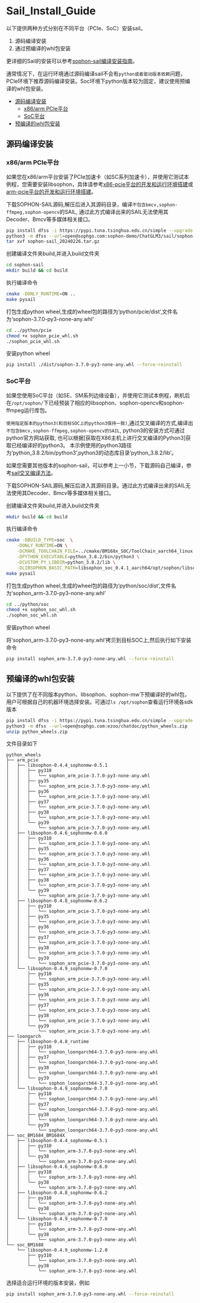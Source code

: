 # Sail_Install_Guide<!-- omit in toc -->

以下提供两种方式分别在不同平台（PCIe、SoC）安装sail。
1. 源码编译安装
2. 通过预编译的whl包安装

更详细的Sail的安装可以参考[sophon-sail编译安装指南](https://doc.sophgo.com/sdk-docs/v23.07.01/docs_latest_release/docs/sophon-sail/docs/zh/html/1_build.html#)。

通常情况下，在运行环境通过源码编译sail不会有`python或者驱动版本依赖`问题，PCIe环境下推荐源码编译安装。Soc环境下python版本较为固定，建议使用预编译的whl包安装。

- [源码编译安装](#源码编译安装)
  - [x86/arm PCIe平台](#x86arm-pcie平台)
  - [SoC平台](#soc平台)
- [预编译的whl包安装](#预编译的whl包安装)

## 源码编译安装
### x86/arm PCIe平台

如果您在x86/arm平台安装了PCIe加速卡（如SC系列加速卡），并使用它测试本例程，您需要安装libsophon，具体请参考[x86-pcie平台的开发和运行环境搭建](./Environment_Install_Guide.md#3-x86-pcie平台的开发和运行环境搭建)或[arm-pcie平台的开发和运行环境搭建](./Environment_Install_Guide.md#5-arm-pcie平台的开发和运行环境搭建)。

下载SOPHON-SAIL源码,解压后进入其源码目录，编译`不包含bmcv,sophon-ffmpeg,sophon-opencv`的SAIL, 通过此方式编译出来的SAIL无法使用其Decoder、Bmcv等多媒体相关接口。
```bash
pip install dfss -i https://pypi.tuna.tsinghua.edu.cn/simple --upgrade
python3 -m dfss --url=open@sophgo.com:sophon-demo/ChatGLM3/sail/sophon-sail_20240226.tar.gz
tar xvf sophon-sail_20240226.tar.gz
```

创建编译文件夹build,并进入build文件夹
```bash
cd sophon-sail
mkdir build && cd build
```
执行编译命令

```bash
cmake -DONLY_RUNTIME=ON ..
make pysail
```
打包生成python wheel,生成的wheel包的路径为‘python/pcie/dist’,文件名为‘sophon-3.7.0-py3-none-any.whl’
```bash
cd ../python/pcie
chmod +x sophon_pcie_whl.sh
./sophon_pcie_whl.sh
```
安装python wheel

```bash
pip install ./dist/sophon-3.7.0-py3-none-any.whl --force-reinstall
```

### SoC平台

如果您使用SoC平台（如SE、SM系列边缘设备），并使用它测试本例程，刷机后在`/opt/sophon/`下已经预装了相应的libsophon、sophon-opencv和sophon-ffmpeg运行库包。

`使用指定版本的python3(和目标SOC上的python3保持一致)`,通过交叉编译的方式,编译出`不包含bmcv,sophon-ffmpeg,sophon-opencv的SAIL`, python3的安装方式可通过python官方网站获取, 也可以根据[获取在X86主机上进行交叉编译的Python3]获取已经编译好的python3。 本示例使用的python3路径为‘python_3.8.2/bin/python3’,python3的动态库目录‘python_3.8.2/lib’。

如果您需要其他版本的sophon-sail，可以参考上一小节，下载源码自己编译，参考[sail交叉编译方法](https://doc.sophgo.com/sdk-docs/v23.07.01/docs_latest_release/docs/sophon-sail/docs/zh/html/1_build.html#id5)。

下载SOPHON-SAIL源码,解压后进入其源码目录。通过此方式编译出来的SAIL无法使用其Decoder、Bmcv等多媒体相关接口。

创建编译文件夹build,并进入build文件夹
```bash
mkdir build && cd build
```
执行编译命令
```bash
cmake -DBUILD_TYPE=soc  \
    -DONLY_RUNTIME=ON \
    -DCMAKE_TOOLCHAIN_FILE=../cmake/BM168x_SOC/ToolChain_aarch64_linux.cmake \
    -DPYTHON_EXECUTABLE=python_3.8.2/bin/python3 \
    -DCUSTOM_PY_LIBDIR=python_3.8.2/lib \
    -DLIBSOPHON_BASIC_PATH=libsophon_soc_0.4.1_aarch64/opt/sophon/libsophon-0.4.1 ..
make pysail
```
打包生成python wheel,生成的wheel包的路径为‘python/soc/dist’,文件名为‘sophon_arm-3.7.0-py3-none-any.whl’
```bash
cd ../python/soc
chmod +x sophon_soc_whl.sh
./sophon_soc_whl.sh
```
安装python wheel

将‘sophon_arm-3.7.0-py3-none-any.whl’拷贝到目标SOC上,然后执行如下安装命令
```bash
pip install sophon_arm-3.7.0-py3-none-any.whl --force-reinstall
```

## 预编译的whl包安装

以下提供了在不同版本python、libsophon、sophon-mw下预编译好的whl包，用户可根据自己的机器环境选择安装。可通过`ls /opt/sophon`查看运行环境各sdk版本
```bash
pip install dfss -i https://pypi.tuna.tsinghua.edu.cn/simple --upgrade
python3 -m dfss --url=open@sophgo.com:ezoo/chatdoc/python_wheels.zip
unzip python_wheels.zip
```

文件目录如下
```
python_wheels
├── arm_pcie
│   ├── libsophon-0.4.4_sophonmw-0.5.1
│   │   ├── py310
│   │   │   └── sophon_arm_pcie-3.7.0-py3-none-any.whl
│   │   ├── py35
│   │   │   └── sophon_arm_pcie-3.7.0-py3-none-any.whl
│   │   ├── py36
│   │   │   └── sophon_arm_pcie-3.7.0-py3-none-any.whl
│   │   ├── py37
│   │   │   └── sophon_arm_pcie-3.7.0-py3-none-any.whl
│   │   ├── py38
│   │   │   └── sophon_arm_pcie-3.7.0-py3-none-any.whl
│   │   └── py39
│   │       └── sophon_arm_pcie-3.7.0-py3-none-any.whl
│   ├── libsophon-0.4.6_sophonmw-0.6.0
│   │   ├── py310
│   │   │   └── sophon_arm_pcie-3.7.0-py3-none-any.whl
│   │   ├── py35
│   │   │   └── sophon_arm_pcie-3.7.0-py3-none-any.whl
│   │   ├── py36
│   │   │   └── sophon_arm_pcie-3.7.0-py3-none-any.whl
│   │   ├── py37
│   │   │   └── sophon_arm_pcie-3.7.0-py3-none-any.whl
│   │   ├── py38
│   │   │   └── sophon_arm_pcie-3.7.0-py3-none-any.whl
│   │   └── py39
│   │       └── sophon_arm_pcie-3.7.0-py3-none-any.whl
│   ├── libsophon-0.4.8_sophonmw-0.6.2
│   │   ├── py310
│   │   │   └── sophon_arm_pcie-3.7.0-py3-none-any.whl
│   │   ├── py35
│   │   │   └── sophon_arm_pcie-3.7.0-py3-none-any.whl
│   │   ├── py36
│   │   │   └── sophon_arm_pcie-3.7.0-py3-none-any.whl
│   │   ├── py37
│   │   │   └── sophon_arm_pcie-3.7.0-py3-none-any.whl
│   │   ├── py38
│   │   │   └── sophon_arm_pcie-3.7.0-py3-none-any.whl
│   │   └── py39
│   │       └── sophon_arm_pcie-3.7.0-py3-none-any.whl
│   └── libsophon-0.4.9_sophonmw-0.7.0
│       ├── py310
│       │   └── sophon_arm_pcie-3.7.0-py3-none-any.whl
│       ├── py35
│       │   └── sophon_arm_pcie-3.7.0-py3-none-any.whl
│       ├── py36
│       │   └── sophon_arm_pcie-3.7.0-py3-none-any.whl
│       ├── py37
│       │   └── sophon_arm_pcie-3.7.0-py3-none-any.whl
│       ├── py38
│       │   └── sophon_arm_pcie-3.7.0-py3-none-any.whl
│       └── py39
│           └── sophon_arm_pcie-3.7.0-py3-none-any.whl
├── loongarch
│   ├── libsophon-0.4.8_runtime
│   │   ├── py310
│   │   │   └── sophon_loongarch64-3.7.0-py3-none-any.whl
│   │   ├── py37
│   │   │   └── sophon_loongarch64-3.7.0-py3-none-any.whl
│   │   ├── py38
│   │   │   └── sophon_loongarch64-3.7.0-py3-none-any.whl
│   │   └── py39
│   │       └── sophon_loongarch64-3.7.0-py3-none-any.whl
│   └── libsophon-0.4.9_sophonmw-0.7.0
│       ├── py310
│       │   └── sophon_loongarch64-3.7.0-py3-none-any.whl
│       ├── py37
│       │   └── sophon_loongarch64-3.7.0-py3-none-any.whl
│       ├── py38
│       │   └── sophon_loongarch64-3.7.0-py3-none-any.whl
│       └── py39
│           └── sophon_loongarch64-3.7.0-py3-none-any.whl
├── soc_BM1684_BM1684X
│   ├── libsophon-0.4.4_sophonmw-0.5.1
│   │   ├── py310
│   │   │   └── sophon_arm-3.7.0-py3-none-any.whl
│   │   └── py38
│   │       └── sophon_arm-3.7.0-py3-none-any.whl
│   ├── libsophon-0.4.6_sophonmw-0.6.0
│   │   ├── py310
│   │   │   └── sophon_arm-3.7.0-py3-none-any.whl
│   │   └── py38
│   │       └── sophon_arm-3.7.0-py3-none-any.whl
│   ├── libsophon-0.4.8_sophonmw-0.6.2
│   │   ├── py310
│   │   │   └── sophon_arm-3.7.0-py3-none-any.whl
│   │   └── py38
│   │       └── sophon_arm-3.7.0-py3-none-any.whl
│   └── libsophon-0.4.9_sophonmw-0.7.0
│       ├── py310
│       │   └── sophon_arm-3.7.0-py3-none-any.whl
│       └── py38
│           └── sophon_arm-3.7.0-py3-none-any.whl
└── soc_BM1688
    └── libsophon-0.4.9_sophonmw-1.2.0
        ├── py310
        │   └── sophon_arm-3.7.0-py3-none-any.whl
        └── py38
            └── sophon_arm-3.7.0-py3-none-any.whl
```

选择适合运行环境的版本安装，例如
```bash
pip install sophon_arm-3.7.0-py3-none-any.whl --force-reinstall
```